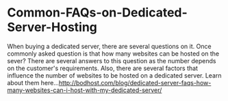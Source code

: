 # Common-FAQs-on-Dedicated-Server-Hosting
When buying a dedicated server, there are several questions on it. Once commonly asked question is that how many websites can be hosted  on the sever? There are several answers to this question as the number depends on the customer's requirements. Also, there are several factors that influence the number of websites to be hosted on a dedicated server. Learn about them here...http://bodhost.com/blog/dedicated-server-faqs-how-many-websites-can-i-host-with-my-dedicated-server/
